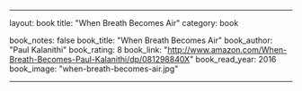 ---

layout: book
title: "When Breath Becomes Air"
category: book

book_notes: false
book_title: "When Breath Becomes Air"
book_author: "Paul Kalanithi"
book_rating: 8
book_link: "http://www.amazon.com/When-Breath-Becomes-Paul-Kalanithi/dp/081298840X"
book_read_year: 2016
book_image: "when-breath-becomes-air.jpg"

---